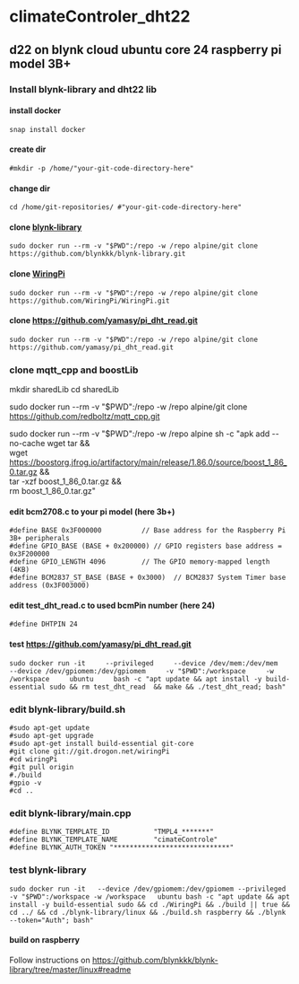 # climateControler_dht22
## d22 on blynk cloud ubuntu core 24 raspberry pi model 3B+ 

### Install blynk-library and dht22 lib
#### install docker
    snap install docker
    
#### create dir
    #mkdir -p /home/"your-git-code-directory-here"

#### change dir 
    cd /home/git-repositories/ #"your-git-code-directory-here"

#### clone [blynk-library](https://github.com/blynkkk/blynk-library)
    sudo docker run --rm -v "$PWD":/repo -w /repo alpine/git clone https://github.com/blynkkk/blynk-library.git

#### clone [WiringPi](https://github.com/WiringPi/WiringPi)
    sudo docker run --rm -v "$PWD":/repo -w /repo alpine/git clone https://github.com/WiringPi/WiringPi.git

#### clone https://github.com/yamasy/pi_dht_read.git
    sudo docker run --rm -v "$PWD":/repo -w /repo alpine/git clone https://github.com/yamasy/pi_dht_read.git

### clone mqtt_cpp and boostLib

mkdir sharedLib
cd sharedLib

sudo docker run --rm -v "$PWD":/repo -w /repo alpine/git clone https://github.com/redboltz/mqtt_cpp.git

sudo docker run --rm -v "$PWD":/repo -w /repo alpine     sh -c "apk add --no-cache wget tar && \
           wget https://boostorg.jfrog.io/artifactory/main/release/1.86.0/source/boost_1_86_0.tar.gz && \
           tar -xzf boost_1_86_0.tar.gz && \
           rm boost_1_86_0.tar.gz"


    
#### edit bcm2708.c to your pi model (here 3b+)
    #define BASE 0x3F000000          // Base address for the Raspberry Pi 3B+ peripherals
    #define GPIO_BASE (BASE + 0x200000) // GPIO registers base address = 0x3F200000
    #define GPIO_LENGTH 4096         // The GPIO memory-mapped length (4KB)
    #define BCM2837_ST_BASE (BASE + 0x3000)  // BCM2837 System Timer base address (0x3F003000)

#### edit test_dht_read.c to used bcmPin number (here 24)
    #define DHTPIN 24

#### test https://github.com/yamasy/pi_dht_read.git

    sudo docker run -it     --privileged     --device /dev/mem:/dev/mem     --device /dev/gpiomem:/dev/gpiomem     -v "$PWD":/workspace     -w /workspace     ubuntu     bash -c "apt update && apt install -y build-essential sudo && rm test_dht_read  && make && ./test_dht_read; bash"


### edit blynk-library/build.sh 

    #sudo apt-get update
    #sudo apt-get upgrade
    #sudo apt-get install build-essential git-core
    #git clone git://git.drogon.net/wiringPi
    #cd wiringPi
    #git pull origin
    #./build
    #gpio -v
    #cd ..

### edit blynk-library/main.cpp

    #define BLYNK_TEMPLATE_ID           "TMPL4_*******"
    #define BLYNK_TEMPLATE_NAME         "cimateControle"
    #define BLYNK_AUTH_TOKEN "*****************************"

### test blynk-library 

    sudo docker run -it   --device /dev/gpiomem:/dev/gpiomem --privileged   -v "$PWD":/workspace -w /workspace   ubuntu bash -c "apt update && apt install -y build-essential sudo && cd ./WiringPi && ./build || true && cd ../ && cd ./blynk-library/linux && ./build.sh raspberry && ./blynk --token="Auth"; bash"


#### build on raspberry
Follow instructions on https://github.com/blynkkk/blynk-library/tree/master/linux#readme
